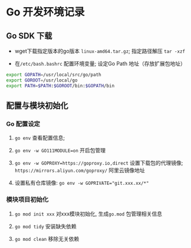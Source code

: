 # Go 开发环境记录

## Go SDK 下载

- wget下载指定版本的go版本 `linux-amd64.tar.gz`; 指定路径解压 `tar -xzf`

- 在`/etc/bash.bashrc` 配置环境变量; 设定Go Path 地址（存放扩展包地址） 

```sh
export GOPATH=/usr/local/src/go/path
export GOROOT=/usr/local/go
export PATH=$PATH:$GOROOT/bin:$GOPATH/bin
```

## 配置与模块初始化

### Go 配置设定

1. `go env` 查看配置信息; 

2. `go env -w GO111MODULE=on` 开启包管理

3. `go env -w GOPROXY=https://goproxy.io,direct` 设置下载包的代理镜像; `https://mirrors.aliyun.com/goproxy/` 阿里云镜像地址

4. 设置私有仓库镜像: `go env -w GOPRIVATE="git.xxx.xx/*"`

### 模块项目初始化

1. `go mod init xxx` 对xxx模块初始化, 生成`go.mod` 包管理相关信息

2. `go mod tidy` 安装缺失依赖

3. `go mod clean` 移除无关依赖
